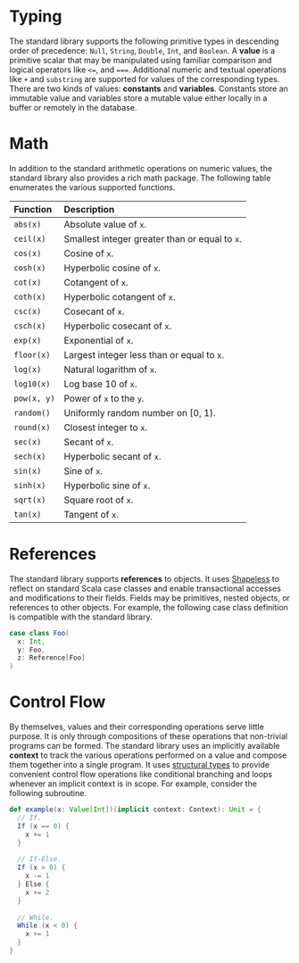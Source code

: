 # Typing
The standard library supports the following primitive types in descending order of precedence:
```Null```, ```String```, ```Double```, ```Int```, and ```Boolean```. A __value__ is a primitive
scalar that may be manipulated using familiar comparison and logical operators like ```<=```, and 
```===```. Additional numeric and textual operations like ```+``` and ```substring``` are supported
for values of the corresponding types. There are two kinds of values: __constants__ and 
__variables__. Constants store an immutable value and variables store a mutable value either locally 
in a buffer or remotely in the database.

# Math
In addition to the standard arithmetic operations on numeric values, the standard library also
provides a rich math package. The following table enumerates the various supported functions.

| Function                 | Description                                                           |
|:-------------------------|:----------------------------------------------------------------------|
| ```abs(x)```             | Absolute value of ```x```.                                            | 
| ```ceil(x)```            | Smallest integer greater than or equal to ```x```.                     |
| ```cos(x)```             | Cosine of ```x```.                                                    | 
| ```cosh(x)```            | Hyperbolic cosine of ```x```.                                         | 
| ```cot(x)```             | Cotangent of ```x```.                                                 |
| ```coth(x)```            | Hyperbolic cotangent of ```x```.                                      |
| ```csc(x)```             | Cosecant of ```x```.                                                  |
| ```csch(x)```            | Hyperbolic cosecant of ```x```.                                       |
| ```exp(x)```             | Exponential of ```x```.                                               |
| ```floor(x)```           | Largest integer less than or equal to ```x```.                        |
| ```log(x)```             | Natural logarithm of ```x```.                                         | 
| ```log10(x)```           | Log base 10 of ```x```.                                               |
| ```pow(x, y)```          | Power of ```x``` to the ```y```.                                      |
| ```random()```           | Uniformly random number on [0, 1).                                    |
| ```round(x)```           | Closest integer to ```x```.                                           |
| ```sec(x)```             | Secant of ```x```.                                                    |
| ```sech(x)```            | Hyperbolic secant of ```x```.                                         |
| ```sin(x)```             | Sine of ```x```.                                                      | 
| ```sinh(x)```            | Hyperbolic sine of ```x```.                                           |
| ```sqrt(x)```            | Square root of ```x```.                                               | 
| ```tan(x)```             | Tangent of ```x```.                                                   |

# References
The standard library supports __references__ to objects. It uses [Shapeless][1] to reflect on 
standard Scala case classes and enable transactional accesses and modifications to their fields. 
Fields may be primitives, nested objects, or references to other objects. For example, the following 
case class definition is compatible with the standard library.

```scala
case class Foo(
  x: Int,
  y: Foo,
  z: Reference[Foo]
)
```

# Control Flow
By themselves, values and their corresponding operations serve little purpose. It is only through
compositions of these operations that non-trivial programs can be formed. The standard library uses
an implicitly available __context__ to track the various operations performed on a value and compose
them together into a single program. It uses [structural types][2] to provide convenient control 
flow operations like conditional branching and loops whenever an implicit context is in scope. For 
example, consider the following subroutine.

```scala
def example(x: Value[Int])(implicit context: Context): Unit = {
  // If.
  If (x == 0) {
    x += 1
  }
  
  // If-Else.
  If (x > 0) {
    x -= 1
  } Else {
    x += 2
  }
  
  // While.
  While (x < 0) {
    x += 1
  }
}
```

[1]: https://github.com/milessabin/shapeless
[2]: https://twitter.github.io/scala_school/advanced-types.html#structural